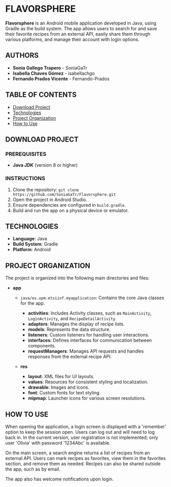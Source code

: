 # FLAVORSPHERE

**Flavorsphere** is an Android mobile application developed in Java, using Gradle as the build system. The app allows users to search for and save their favorite recipes from an external API, easily share them through various platforms, and manage their account with login options.

## AUTHORS
- **Sonia Gallego Trapero** - SoniaGaTr
- **Isabella Chaves Gómez** - isabellachgo
- **Fernando Prados Vicente** - Fernando-Prados

## TABLE OF CONTENTS
- [Download Project](#download-project)
- [Technologies](#technologies)
- [Project Organization](#project-organization)
- [How to Use](#how-to-use)

## DOWNLOAD PROJECT

### PREREQUISITES
- **Java JDK** (version 8 or higher)

### INSTRUCTIONS
1. Clone the repository: `git clone https://github.com/SoniaGaTr/Flavorsphere.git`
2. Open the project in Android Studio.
3. Ensure dependencies are configured in `build.gradle`.
4. Build and run the app on a physical device or emulator.

## TECHNOLOGIES
- **Language**: Java
- **Build System**: Gradle
- **Platform**: Android

## PROJECT ORGANIZATION
The project is organized into the following main directories and files:

- **app**
  - `java/es.upm.etsiinf.myapplication`: Contains the core Java classes for the app.
    - **activities**: Includes Activity classes, such as `MainActivity`, `LoginActivity`, and `RecipeDetailActivity`.
    - **adapters**: Manages the display of recipe lists.
    - **models**: Represents the data structure.
    - **listeners**: Custom listeners for handling user interactions.
    - **interfaces**: Defines interfaces for communication between components.
    - **requestManagers**: Manages API requests and handles responses from the external recipe API.

  - **res**
    - **layout**: XML files for UI layouts.
    - **values**: Resources for consistent styling and localization.
    - **drawable**: Images and icons.
    - **font**: Custom fonts for text styling.
    - **mipmap**: Launcher icons for various screen resolutions.

## HOW TO USE
When opening the application, a login screen is displayed with a 'remember' option to keep the session open. Users can log out and will need to log back in. In the current version, user registration is not implemented; only user 'Olivia' with password '1234Abc' is available.

On the main screen, a search engine returns a list of recipes from an external API. Users can mark recipes as favorites, view them in the favorites section, and remove them as needed. Recipes can also be shared outside the app, such as by email.

The app also has welcome notifications upon login.

